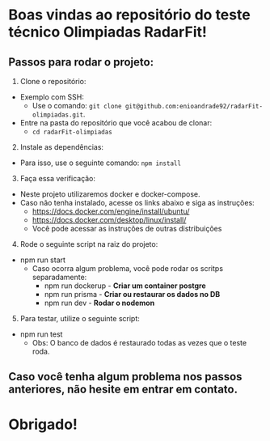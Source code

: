 # Boas vindas ao repositório do teste técnico Olimpiadas RadarFit!

## Passos para rodar o projeto:

1. Clone o repositório:
  - Exemplo com SSH:
    - Use o comando: `git clone git@github.com:enioandrade92/radarFit-olimpiadas.git`.
  - Entre na pasta do repositório que você acabou de clonar:
    - `cd radarFit-olimpiadas`

2. Instale as dependências:
  - Para isso, use o seguinte comando: `npm install`

3. Faça essa verificação:
  - Neste projeto utilizaremos docker e docker-compose.
  - Caso não tenha instalado, acesse os links abaixo e siga as instruções:
    - https://docs.docker.com/engine/install/ubuntu/
    - https://docs.docker.com/desktop/linux/install/
    - Você pode acessar as instruções de outras distribuições

4. Rode o seguinte script na raiz do projeto:
  - npm run start 
    - Caso ocorra algum problema, você pode rodar os scritps separadamente:
      - npm run dockerup - **Criar um container postgre**
      - npm run prisma - **Criar ou restaurar os dados no DB**
      - npm run dev - **Rodar o nodemon**

5. Para testar, utilize o seguinte script:
  - npm run test
    - Obs: O banco de dados é restaurado todas as vezes que o teste roda.


## Caso você tenha algum problema nos passos anteriores, não hesite em entrar em contato.

# Obrigado!
